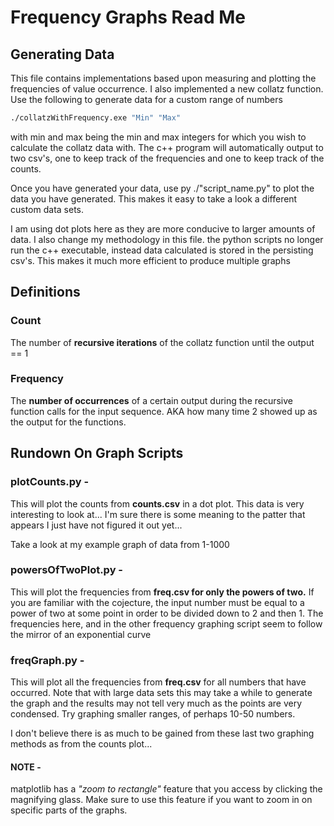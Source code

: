 # Frequency Graphs Read Me

## Generating Data

This file contains implementations based upon measuring and plotting the frequencies
of value occurrence. I also implemented a new collatz function. Use the following to
generate data for a custom range of numbers

```sh
./collatzWithFrequency.exe "Min" "Max"
```

with min and max being the min and max integers for which you wish to calculate the
collatz data with. The c++ program will automatically output to two csv's, one to 
keep track of the frequencies and one to keep track of the counts.

Once you have generated your data, use py ./"script_name.py" to plot the data you
have generated. This makes it easy to take a look a different custom data sets.

I am using dot plots here as they are more conducive to larger amounts of data.
I also change my methodology in this file. the python scripts no longer run the
c++ executable, instead data calculated is stored in the persisting csv's. This
makes it much more efficient to produce multiple graphs

## Definitions

### Count

The number of **recursive iterations** of the collatz function until 
the output == 1

### Frequency

The **number of occurrences** of a certain output during the 
recursive function calls for the input sequence. AKA how
many time 2 showed up as the output for the functions.

## Rundown On Graph Scripts

### plotCounts.py - 

This will plot the counts from **counts.csv** in a dot plot. This data is
very interesting to look at... I'm sure there is some meaning to the patter that appears
I just have not figured it out yet...

Take a look at my example graph of data from 1-1000
 
### powersOfTwoPlot.py - 

This will plot the frequencies from **freq.csv for only the powers of two.** If you are familiar
with the cojecture, the input number must be equal to a power of two at some point
in order to be divided down to 2 and then 1. The frequencies here, and in the other
frequency graphing script seem to follow the mirror of an exponential curve

### freqGraph.py - 

This will plot all the frequencies from **freq.csv** for all numbers that have occurred. 
Note that with large data sets this may take a while to generate the graph and the results
may not tell very much as the points are very condensed. Try graphing smaller ranges,
of perhaps 10-50 numbers. 

I don't believe there is as much to be gained from these last two graphing methods as
from the counts plot...

#### NOTE - 

matplotlib has a *"zoom to rectangle"* feature that you access by clicking the 
magnifying glass. Make sure to use this feature if you want to zoom in on specific
parts of the graphs.
